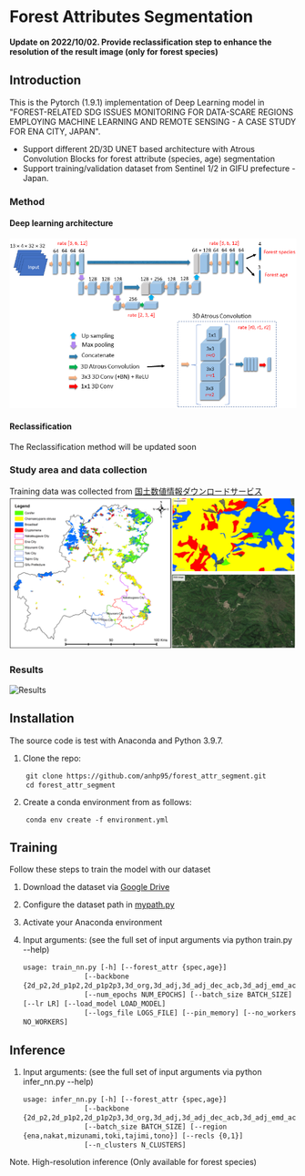 # Forest Attributes Segmentation

**Update on 2022/10/02. Provide reclassification step to enhance the resolution of the result image (only for forest species)**

## Introduction

This is the Pytorch (1.9.1) implementation of Deep Learning model in "FOREST-RELATED SDG ISSUES MONITORING FOR DATA-SCARE REGIONS EMPLOYING MACHINE LEARNING AND REMOTE SENSING - A CASE STUDY FOR ENA CITY, JAPAN".

- Support different 2D/3D UNET based architecture with Atrous Convolution Blocks for forest attribute (species, age) segmentation
- Support training/validation dataset from Sentinel 1/2 in GIFU prefecture - Japan.

### Method

#### Deep learning architecture

![CNN_Model](figure/model.png)

#### Reclassification

The Reclassification method will be updated soon

### Study area and data collection

Training data was collected from [国土数値情報ダウンロードサービス](https://nlftp.mlit.go.jp/ksj/gml/datalist/KsjTmplt-A45.html)
![Study Area](figure/gt-ge.png)

### Results

![Results](figure/result.png)

## Installation

The source code is test with Anaconda and Python 3.9.7.

1. Clone the repo:

```Shell
    git clone https://github.com/anhp95/forest_attr_segment.git
    cd forest_attr_segment
```

2. Create a conda environment from as follows:

```Shell
    conda env create -f environment.yml
```

## Training

Follow these steps to train the model with our dataset

1. Download the dataset via [Google Drive](https://drive.google.com/file/d/1cLgWPIXMDjtn05SCAB0bfnY6wyqPUnur/view?usp=sharing)

2. Configure the dataset path in [mypath.py](https://github.com/anhp95/forest_attr_segment/blob/main/mypath.py)

3. Activate your Anaconda environment

4. Input arguments: (see the full set of input arguments via python train.py --help)

   ```Shell
   usage: train_nn.py [-h] [--forest_attr {spec,age}]
                  [--backbone {2d_p2,2d_p1p2,2d_p1p2p3,3d_org,3d_adj,3d_adj_dec_acb,3d_adj_emd_acb,3d_org_emd_acb}]
                  [--num_epochs NUM_EPOCHS] [--batch_size BATCH_SIZE] [--lr LR] [--load_model LOAD_MODEL]
                  [--logs_file LOGS_FILE] [--pin_memory] [--no_workers NO_WORKERS]
   ```

## Inference

1. Input arguments: (see the full set of input arguments via python infer_nn.py --help)

   ```Shell
   usage: infer_nn.py [-h] [--forest_attr {spec,age}]
                  [--backbone {2d_p2,2d_p1p2,2d_p1p2p3,3d_org,3d_adj,3d_adj_dec_acb,3d_adj_emd_acb,3d_org_emd_acb}]
                  [--batch_size BATCH_SIZE] [--region {ena,nakat,mizunami,toki,tajimi,tono}] [--recls {0,1}]
                  [--n_clusters N_CLUSTERS]
   ```

Note. High-resolution inference (Only available for forest species)
